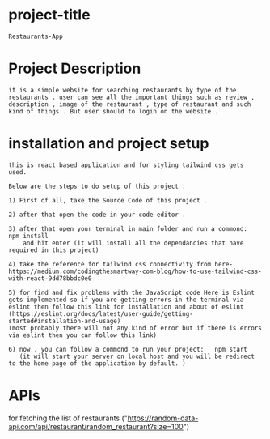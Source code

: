 # project-title
    Restaurants-App 

# Project Description
    it is a simple website for searching restaurants by type of the restaurants . user can see all the important things such as review , description , image of the restaurant , type of restaurant and such kind of things . But user should to login on the website .

# installation and project setup
    this is react based application and for styling tailwind css gets used.

    Below are the steps to do setup of this project : 

    1) First of all, take the Source Code of this project .

    2) after that open the code in your code editor .

    3) after that open your terminal in main folder and run a commond:  npm install
        and hit enter (it will install all the dependancies that have required in this project)

    4) take the reference for tailwind css connectivity from here-  https://medium.com/codingthesmartway-com-blog/how-to-use-tailwind-css-with-react-9dd78bbdc0e0

    5) for find and fix problems with the JavaScript code Here is Eslint gets implemented so if you are getting errors in the terminal via eslint then follow this link for installation and about of eslint (https://eslint.org/docs/latest/user-guide/getting-started#installation-and-usage)
    (most probably there will not any kind of error but if there is errors via eslint then you can follow this link)
   
    6) now , you can follow a commond to run your project:   npm start 
       (it will start your server on local host and you will be redirect to the home page of the application by default. )

  # APIs
   for fetching the list of restaurants
    ("https://random-data-api.com/api/restaurant/random_restaurant?size=100")